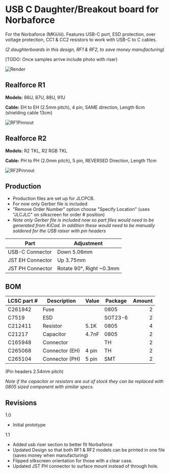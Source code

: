 # USB C Daughter/Breakout board for Norbaforce 

For the Norbaforce (MKii/iii). Features USB-C port, ESD protection, over voltage protection, CC1 & CC2 resistors to work with USB-C to C cables.  

_(2 daughterboards in this design, RF1 & RF2, to save money manufacturing)_

[TODO: Once samples arrive include photo with riser)

![Render](https://i.imgur.com/sFphkfc.png)

## Realforce R1 
**Models:** 86U, 87U, 88U, 91U

**Cable:** EH to EH (2.5mm pitch), 4 pin, SAME direction, Length 6cm (shielding cable 13cm)
  
![RF1Pinnout](https://i.imgur.com/Yg8DMYr.png)

## Realforce R2 
**Models:** R2 TKL, R2 RGB TKL

**Cable:** PH to PH (2.0mm pitch), 5 pin, REVERSED Direction, Length 11cm
 
![RF2Pinnout](https://i.imgur.com/rXatLpw.png)

## Production
* Production files are set up for JLCPCB.  
* For now only Gerber file is included
* "Remove Order Number" option choose "Specify Location" (uses "JLCJLC" on silkscreen for order # position)
* _Note only Gerber file is included now so part files would need to be generated from KiCad.  In addition these would need to be manually soldered for the USB raiser with pin headers_

| Part              | Adjustment   |
| ----------------- | ------------- |
| USB-C Connector   | Down 5.06mm   |
| JST EH Connector  | Up 3.75mm   |
| JST PH  Connector | Rotate 90°, Right ~0.3mm |

## BOM

| LCSC part # | Description   | Value | Package  | Amount |
| ----------- | ------------- | ----- | -------- | ------:|
| C261942     | Fuse          |       | 0805     | 2      |
| C7519       | ESD           |       | SOT23-6  | 2      |
| C212411     | Resistor      | 5.1K  | 0805     | 4      |
| C21217      | Capacitor     | 4.7nF | 0805     | 2      |
| C165948     | Connector     |       | TH       | 2      |
| C265068     | Connector (EH)| 4 pin | TH       | 2      |
| C265104     | Connector (PH)| 5 pin | SMT      | 2      |
(Pin headers 2.54mm pitch)

_Note if the capacitor or resistors are out of stock they can be replaced with 0805 sized component with similar specs._

## Revisions
1.0
* Initial prototype

1.1
* Added usb riser section to better fit Norbaforce
* Updated Design so that both RF1 & RF2 models can be printed in one file (saves money when manufacturing)
* Flipped silkscreen orientation for those with a clear case.  
* Updated JST PH connector to surface mount instead of through hole.
